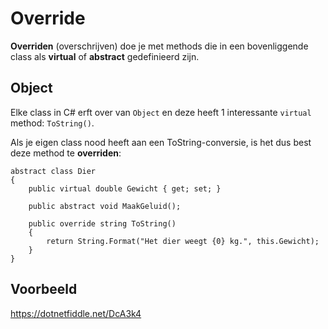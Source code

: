 # Override

**Overriden** (overschrijven) doe je met methods die in een
bovenliggende class als **virtual** of **abstract** gedefinieerd zijn.


## Object

Elke class in C# erft over van `Object` en deze heeft 1 interessante
`virtual` method: `ToString()`.

Als je eigen class nood heeft aan een ToString-conversie, is het dus
best deze method te **overriden**:

```
abstract class Dier
{
    public virtual double Gewicht { get; set; }

    public abstract void MaakGeluid();
    
    public override string ToString()
    {
        return String.Format("Het dier weegt {0} kg.", this.Gewicht);
    }
} 
```

## Voorbeeld

https://dotnetfiddle.net/DcA3k4
